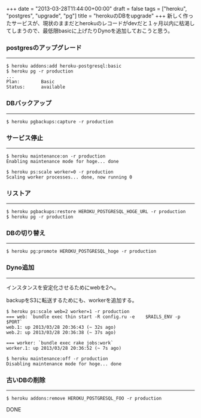 +++
date = "2013-03-28T11:44:00+00:00"
draft = false
tags = ["heroku", "postgres", "upgrade", "pg"]
title = "herokuのDBをupgrade"
+++
新しく作ったサービスが、現状のままだとherokuのレコードがdevだと１ヶ月以内に枯渇してしまうので、最低限basicに上げたりDynoを追加しておこうと思う。


### postgresのアップグレード
*** 

	$ heroku addons:add heroku-postgresql:basic
	$ heroku pg -r production
	...
	Plan:        Basic
	Status:      available

### DBバックアップ
***

	$ heroku pgbackups:capture -r production

### サービス停止
***

	$ heroku maintenance:on -r production
	Enabling maintenance mode for hoge... done
	
	$ heroku ps:scale worker=0 -r production
	Scaling worker processes... done, now running 0

### リストア
***

	$ heroku pgbackups:restore HEROKU_POSTGRESQL_HOGE_URL -r production
	$ heroku pg -r production

### DBの切り替え
***
	
	$ heroku pg:promote HEROKU_POSTGRESQL_hoge -r production


### Dyno追加
***

インスタンスを安定化させるためにwebを2へ。

backupをS3に転送するためにも、workerを追加する。

	$ heroku ps:scale web=2 worker=1 -r production
	=== web: `bundle exec thin start -R config.ru -e 	$RAILS_ENV -p $PORT`
	web.1: up 2013/03/28 20:36:43 (~ 32s ago)
	web.2: up 2013/03/28 20:36:38 (~ 37s ago)

	=== worker: `bundle exec rake jobs:work`
	worker.1: up 2013/03/28 20:36:52 (~ 7s ago)

	$ heroku maintenance:off -r production
	Disabling maintenance mode for hoge... done
	
### 古いDBの削除
***

	$ heroku addons:remove HEROKU_POSTGRESQL_FOO -r production

DONE